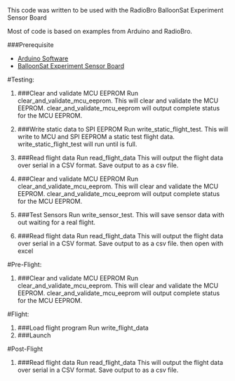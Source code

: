This code was written to be used with the RadioBro BalloonSat Experiment Sensor Board

Most of code is based on examples from Arduino and RadioBro.

###Prerequisite
- [Arduino Software](http://arduino.cc/en/Main/Software)
- [BalloonSat Experiment Sensor Board](http://shop.radiobro.com/BalloonSat-Experiment-Sensor-Board-BSExpBrd.htm)

#Testing:
1. ###Clear and validate MCU EEPROM
  Run clear\_and\_validate\_mcu\_eeprom.  This will clear and validate the MCU EEPROM. clear\_and\_validate\_mcu\_eeprom will output complete status for the MCU EEPROM.

2. ###Write static data to SPI EEPROM
  Run write\_static\_flight\_test.  This will write to MCU and SPI EEPROM a static test flight data. write\_static\_flight\_test will run until is full.

3. ###Read flight data
  Run read\_flight\_data  This will output the flight data over serial in a CSV format.  Save output to as a csv file.

4. ###Clear and validate MCU EEPROM
  Run clear\_and\_validate\_mcu\_eeprom.  This will clear and validate the MCU EEPROM. clear\_and\_validate\_mcu\_eeprom will output complete status for the MCU EEPROM.

5. ###Test Sensors
  Run write\_sensor\_test.  This will save sensor data with out waiting for a real flight.

6. ###Read flight data
  Run read\_flight\_data  This will output the flight data over serial in a CSV format.  Save output to as a csv file.  then open with excel

#Pre-Flight:
1. ###Clear and validate MCU EEPROM
  Run clear\_and\_validate\_mcu\_eeprom.  This will clear and validate the MCU EEPROM. clear\_and\_validate\_mcu\_eeprom will output complete status for the MCU EEPROM.

#Flight:
1. ###Load flight program
  Run write\_flight\_data
2. ###Launch

#Post-Flight

1. ###Read flight data
  Run read\_flight\_data  This will output the flight data over serial in a CSV format.  Save output to as a csv file.
